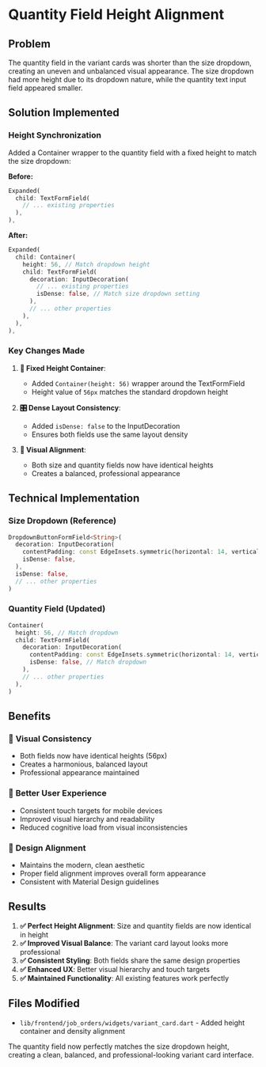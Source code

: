 

# Quantity Field Height Alignment

## Problem
The quantity field in the variant cards was shorter than the size dropdown, creating an uneven and unbalanced visual appearance. The size dropdown had more height due to its dropdown nature, while the quantity text input field appeared smaller.

## Solution Implemented

### Height Synchronization
Added a Container wrapper to the quantity field with a fixed height to match the size dropdown:

**Before:**
```dart
Expanded(
  child: TextFormField(
    // ... existing properties
  ),
),
```

**After:**
```dart
Expanded(
  child: Container(
    height: 56, // Match dropdown height
    child: TextFormField(
      decoration: InputDecoration(
        // ... existing properties
        isDense: false, // Match size dropdown setting
      ),
      // ... other properties
    ),
  ),
),
```

### Key Changes Made

1. **📏 Fixed Height Container**: 
   - Added `Container(height: 56)` wrapper around the TextFormField
   - Height value of `56px` matches the standard dropdown height

2. **🎛️ Dense Layout Consistency**: 
   - Added `isDense: false` to the InputDecoration
   - Ensures both fields use the same layout density

3. **🎨 Visual Alignment**: 
   - Both size and quantity fields now have identical heights
   - Creates a balanced, professional appearance

## Technical Implementation

### Size Dropdown (Reference)
```dart
DropdownButtonFormField<String>(
  decoration: InputDecoration(
    contentPadding: const EdgeInsets.symmetric(horizontal: 14, vertical: 16),
    isDense: false,
  ),
  isDense: false,
  // ... other properties
)
```

### Quantity Field (Updated)
```dart
Container(
  height: 56, // Match dropdown
  child: TextFormField(
    decoration: InputDecoration(
      contentPadding: const EdgeInsets.symmetric(horizontal: 14, vertical: 16),
      isDense: false, // Match dropdown
    ),
    // ... other properties
  ),
)
```

## Benefits

### 🎯 **Visual Consistency**
- Both fields now have identical heights (56px)
- Creates a harmonious, balanced layout
- Professional appearance maintained

### 📱 **Better User Experience**
- Consistent touch targets for mobile devices
- Improved visual hierarchy and readability
- Reduced cognitive load from visual inconsistencies

### 🎨 **Design Alignment**
- Maintains the modern, clean aesthetic
- Proper field alignment improves overall form appearance
- Consistent with Material Design guidelines

## Results
1. **✅ Perfect Height Alignment**: Size and quantity fields are now identical in height
2. **✅ Improved Visual Balance**: The variant card layout looks more professional
3. **✅ Consistent Styling**: Both fields share the same design properties
4. **✅ Enhanced UX**: Better visual hierarchy and touch targets
5. **✅ Maintained Functionality**: All existing features work perfectly

## Files Modified
- `lib/frontend/job_orders/widgets/variant_card.dart` - Added height container and density alignment

The quantity field now perfectly matches the size dropdown height, creating a clean, balanced, and professional-looking variant card interface.
